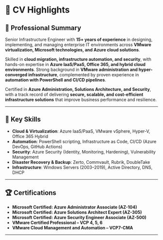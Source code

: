 # 📄 CV Highlights  

## 📝 Professional Summary  
Senior Infrastructure Engineer with **15+ years of experience** in designing, implementing, and managing enterprise IT environments across **VMware virtualization, Microsoft technologies, and Azure cloud solutions**.  

Skilled in **cloud migration, infrastructure automation, and security**, with hands-on expertise in **Azure IaaS/PaaS, Office 365, and hybrid cloud environments**. Strong background in **VMware administration and hyper-converged infrastructure**, complemented by proven experience in **automation with PowerShell and CI/CD pipelines**.  

Certified in **Azure Administration, Solutions Architecture, and Security**, with a track record of delivering **secure, scalable, and cost-efficient infrastructure solutions** that improve business performance and resilience.  

---

## 🔑 Key Skills  
- **Cloud & Virtualization**: Azure IaaS/PaaS, VMware vSphere, Hyper-V, Office 365 Hybrid  
- **Automation**: PowerShell scripting, Infrastructure as Code, CI/CD (Azure DevOps, GitHub Actions)  
- **Security**: Azure Security (Identity, Monitoring, Hardening), Vulnerability Management  
- **Disaster Recovery & Backup**: Zerto, Commvault, Rubrik, DoubleTake  
- **Infrastructure**: Windows Servers (2003–2019), Active Directory, DNS, DHCP  

---

## 🏆 Certifications  
- **Microsoft Certified: Azure Administrator Associate (AZ-104)**  
- **Microsoft Certified: Azure Solutions Architect Expert (AZ-305)**  
- **Microsoft Certified: Azure Security Engineer Associate (AZ-500)**  
- **VMware Certified Professional – VCP 4, 5, 6**  
- **VMware Cloud Management and Automation – VCP7-CMA**  
  
---

